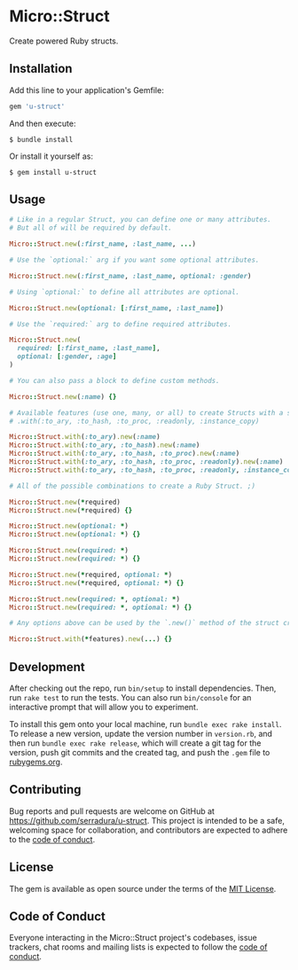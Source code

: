 # Micro::Struct

Create powered Ruby structs.

## Installation

Add this line to your application's Gemfile:

```ruby
gem 'u-struct'
```

And then execute:

    $ bundle install

Or install it yourself as:

    $ gem install u-struct

## Usage

```ruby
# Like in a regular Struct, you can define one or many attributes.
# But all of will be required by default.

Micro::Struct.new(:first_name, :last_name, ...)

# Use the `optional:` arg if you want some optional attributes.

Micro::Struct.new(:first_name, :last_name, optional: :gender)

# Using `optional:` to define all attributes are optional.

Micro::Struct.new(optional: [:first_name, :last_name])

# Use the `required:` arg to define required attributes.

Micro::Struct.new(
  required: [:first_name, :last_name],
  optional: [:gender, :age]
)

# You can also pass a block to define custom methods.

Micro::Struct.new(:name) {}

# Available features (use one, many, or all) to create Structs with a special behavior:
# .with(:to_ary, :to_hash, :to_proc, :readonly, :instance_copy)

Micro::Struct.with(:to_ary).new(:name)
Micro::Struct.with(:to_ary, :to_hash).new(:name)
Micro::Struct.with(:to_ary, :to_hash, :to_proc).new(:name)
Micro::Struct.with(:to_ary, :to_hash, :to_proc, :readonly).new(:name)
Micro::Struct.with(:to_ary, :to_hash, :to_proc, :readonly, :instance_copy).new(:name)

# All of the possible combinations to create a Ruby Struct. ;)

Micro::Struct.new(*required)
Micro::Struct.new(*required) {}

Micro::Struct.new(optional: *)
Micro::Struct.new(optional: *) {}

Micro::Struct.new(required: *)
Micro::Struct.new(required: *) {}

Micro::Struct.new(*required, optional: *)
Micro::Struct.new(*required, optional: *) {}

Micro::Struct.new(required: *, optional: *)
Micro::Struct.new(required: *, optional: *) {}

# Any options above can be used by the `.new()` method of the struct creator returned by the `.with()` method.

Micro::Struct.with(*features).new(...) {}
```

## Development

After checking out the repo, run `bin/setup` to install dependencies. Then, run `rake test` to run the tests. You can also run `bin/console` for an interactive prompt that will allow you to experiment.

To install this gem onto your local machine, run `bundle exec rake install`. To release a new version, update the version number in `version.rb`, and then run `bundle exec rake release`, which will create a git tag for the version, push git commits and the created tag, and push the `.gem` file to [rubygems.org](https://rubygems.org).

## Contributing

Bug reports and pull requests are welcome on GitHub at https://github.com/serradura/u-struct. This project is intended to be a safe, welcoming space for collaboration, and contributors are expected to adhere to the [code of conduct](https://github.com/serradura/u-struct/blob/master/CODE_OF_CONDUCT.md).

## License

The gem is available as open source under the terms of the [MIT License](https://opensource.org/licenses/MIT).

## Code of Conduct

Everyone interacting in the Micro::Struct project's codebases, issue trackers, chat rooms and mailing lists is expected to follow the [code of conduct](https://github.com/serradura/u-struct/blob/master/CODE_OF_CONDUCT.md).
